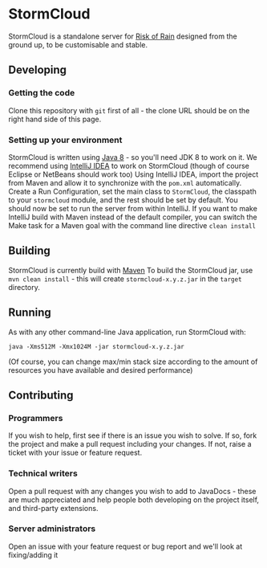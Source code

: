 StormCloud
==========

StormCloud is a standalone server for [Risk of Rain](http://riskofraingame.com/) designed from the ground up, to be customisable and stable.

Developing
----------

### Getting the code

Clone this repository with ```git``` first of all - the clone URL should be on the right hand side of this page.

### Setting up your environment

StormCloud is written using [Java 8](http://www.oracle.com/technetwork/java/javase/downloads/jdk8-downloads-2133151.html) - so you'll need JDK 8 to work on it.
We recommend using [IntelliJ IDEA](https://www.jetbrains.com/idea/) to work on StormCloud (though of course Eclipse or NetBeans should work too)
Using IntelliJ IDEA, import the project from Maven and allow it to synchronize with the ```pom.xml``` automatically.
Create a Run Configuration, set the main class to ```StormCloud```, the classpath to your ```stormcloud``` module, and the rest should be set by default. You should now be set to run the server from within IntelliJ.
If you want to make IntelliJ build with Maven instead of the default compiler, you can switch the Make task for a Maven goal with the command line directive ```clean install```

Building
--------

StormCloud is currently build with [Maven](https://maven.apache.org/)
To build the StormCloud jar, use ```mvn clean install``` - this will create ```stormcloud-x.y.z.jar``` in the ```target``` directory.

Running
-------

As with any other command-line Java application, run StormCloud with:

```
java -Xms512M -Xmx1024M -jar stormcloud-x.y.z.jar
```

(Of course, you can change max/min stack size according to the amount of resources you have available and desired performance)

Contributing
------------

### Programmers

If you wish to help, first see if there is an issue you wish to solve. If so, fork the project and make a pull request including your changes. If not, raise a ticket with your issue or feature request.

### Technical writers

Open a pull request with any changes you wish to add to JavaDocs - these are much appreciated and help people both developing on the project itself, and third-party extensions.

### Server administrators

Open an issue with your feature request or bug report and we'll look at fixing/adding it